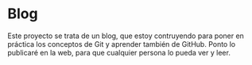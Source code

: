 # Blog
Este proyecto se trata de un blog, que estoy contruyendo para poner en práctica los conceptos de Git y aprender también de GitHub.
Ponto lo publicaré en la web, para que cualquier persona lo pueda ver y leer.